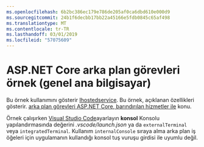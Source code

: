```yaml
---
ms.openlocfilehash: 6b2bc386ec179e786de205af0ca6dbd610e000d9
ms.sourcegitcommit: 24b1f6decbb17bb22a45166e5fdb0845c65af498
ms.translationtype: MT
ms.contentlocale: tr-TR
ms.lasthandoff: 03/01/2019
ms.locfileid: "57075609"
---
```

# <a name="aspnet-core-background-tasks-sample-generic-host"></a>ASP.NET Core arka plan görevleri örnek (genel ana bilgisayar)

Bu örnek kullanımını gösterir [Ihostedservice](https://docs.microsoft.com/dotnet/api/microsoft.extensions.hosting.ihostedservice). Bu örnek, açıklanan özellikleri gösterir. [arka plan görevleri ASP.NET Core, barındırılan hizmetler ile](https://docs.microsoft.com/aspnet/core/fundamentals/host/hosted-services) konu.

Örnek çalışırken [Visual Studio Code](https://code.visualstudio.com/)ayarlayın **konsol** Konsolu yapılandırmasında değerini *.vscode/launch.json* ya da `externalTerminal` veya `integratedTerminal`. Kullanım `internalConsole` sıraya alma arka plan iş öğeleri için uygulamanın kullandığı konsol tuş vuruşu girdisi ile uyumlu değil.
